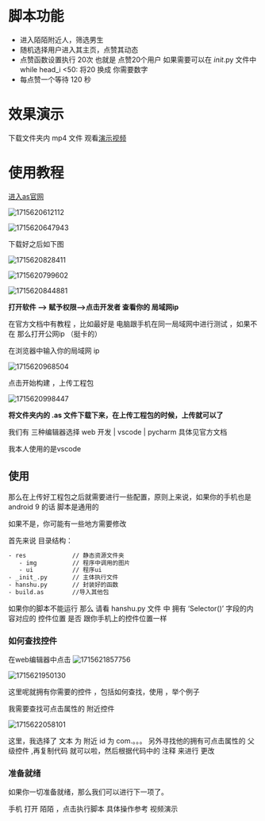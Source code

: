 # 脚本功能

* 进入陌陌附近人，筛选男生
* 随机选择用户进入其主页，点赞其动态
* 点赞函数设置执行 20次 也就是 点赞20个用户 如果需要可以在  _init_.py 文件中 while head_i <50: 将20 换成 你需要数字
* 每点赞一个等待 120 秒

# 效果演示

下载文件夹内 mp4 文件 观看[演示视频](https://github.com/djsindn/momo-/blob/main/%E9%99%8C%E9%99%8C%E9%99%84%E8%BF%91%E4%BA%BA%E5%8A%A8%E6%80%81%E7%82%B9%E8%B5%9E_1/QQ%E8%A7%86%E9%A2%9120240514011148.mp4)


# 使用教程

[进入as官网  ](http://dev.airscript.cn/)


![1715620612112](https://github.com/djsindn/momo-/assets/42528347/36bc9b7e-21ee-4e34-9f80-674f3dfd4bca)

![1715620647943](https://github.com/djsindn/momo-/assets/42528347/2a00831b-1ad2-4def-9d5a-271203d96e8b)


下载好之后如下图

![1715620828411](https://github.com/djsindn/momo-/assets/42528347/bdb7cde3-2dfb-4c2a-9204-dfd6dfbe42e0)

![1715620799602](https://github.com/djsindn/momo-/assets/42528347/9c22ffb9-a036-4136-9b33-b4a029a8bee7)

![1715620844881](https://github.com/djsindn/momo-/assets/42528347/de34005d-96ce-49c9-863b-c489e6036867)

**打开软件 --> 赋予权限-->点击开发者 查看你的 局域网ip**

在官方文档中有教程 ，比如最好是 电脑跟手机在同一局域网中进行测试 ，如果不在 那么打开公网ip （挺卡的）

在浏览器中输入你的局域网 ip 

![1715620968504](https://github.com/djsindn/momo-/assets/42528347/56a0e9b3-db56-4c99-a4cc-9732b84f1070)


点击开始构建 ，上传工程包

![1715620998447](https://github.com/djsindn/momo-/assets/42528347/3a412b49-b7d4-430b-a29c-7c0ff9fde293)


**将文件夹内的 .as 文件下载下来，在上传工程包的时候，上传就可以了**

我们有 三种编辑器选择 web 开发 | vscode | pycharm 具体见官方文档

我本人使用的是vscode 

## 使用

那么在上传好工程包之后就需要进行一些配置，原则上来说，如果你的手机也是android 9 的话 脚本是通用的 

如果不是，你可能有一些地方需要修改 

首先来说 目录结构：

```bash
- res             // 静态资源文件夹
   - img          // 程序中调用的图片
   - ui           // 程序ui
- _init_.py       // 主体执行文件
- hanshu.py       // 封装好的函数
- build.as        //导入其他包   
```

如果你的脚本不能运行 那么 请看 hanshu.py 文件 中 拥有 ‘Selector()’ 字段的内容对应的 控件位置 是否 跟你手机上的控件位置一样

### 如何查找控件

在web编辑器中点击
![1715621857756](https://github.com/djsindn/momo-/assets/42528347/001515ce-0233-4b0e-b1a8-be39de2cf832)

![1715621950130](https://github.com/djsindn/momo-/assets/42528347/6c1c07d3-2d4b-418e-958b-9509ebbb8cf0)


这里呢就拥有你需要的控件 ，包括如何查找，使用 ，举个例子

我需要查找可点击属性的 附近控件

![1715622058101](https://github.com/djsindn/momo-/assets/42528347/88d00720-a249-4dc9-8f43-3e0cc2670b41)

这里，我选择了 文本 为 附近 id 为 com.。。。 另外寻找他的拥有可点击属性的 父级控件 ,再复制代码 就可以啦，然后根据代码中的 注释 来进行 更改

### 准备就绪

如果你一切准备就绪，那么我们可以进行下一项了。

手机 打开 陌陌 ，点击执行脚本 具体操作参考 视频演示
